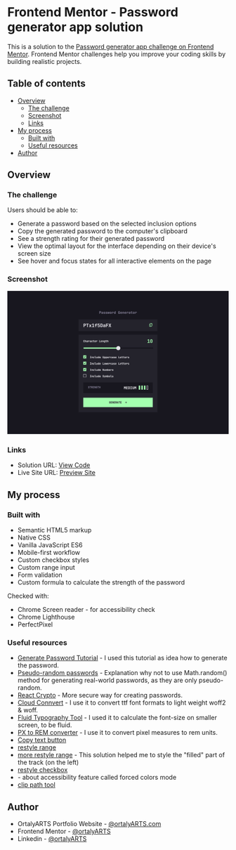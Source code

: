 # Frontend Mentor - Password generator app solution

This is a solution to the [Password generator app challenge on Frontend Mentor](https://www.frontendmentor.io/challenges/password-generator-app-Mr8CLycqjh). Frontend Mentor challenges help you improve your coding skills by building realistic projects. 

## Table of contents

- [Overview](#overview)
  - [The challenge](#the-challenge)
  - [Screenshot](#screenshot)
  - [Links](#links)
- [My process](#my-process)
  - [Built with](#built-with)
  - [Useful resources](#useful-resources)
- [Author](#author)


## Overview

### The challenge

Users should be able to:

- Generate a password based on the selected inclusion options
- Copy the generated password to the computer's clipboard
- See a strength rating for their generated password
- View the optimal layout for the interface depending on their device's screen size
- See hover and focus states for all interactive elements on the page

### Screenshot

![](./screenshot.png)

### Links

- Solution URL: [View Code](https://github.com/ortalyarts/frontendmentor-password-generator-app)
- Live Site URL: [Preview Site](https://frontendmentor-password-generator-app.vercel.app/)

## My process

### Built with

- Semantic HTML5 markup
- Native CSS
- Vanilla JavaScript ES6
- Mobile-first workflow
- Custom checkbox styles
- Custom range input
- Form validation
- Custom formula to calculate the strength of the password

Checked with:

- Chrome Screen reader - for accessibility check
- Chrome Lighthouse
- PerfectPixel

### Useful resources

- [Generate Password Tutorial](https://youtu.be/1cdXwYEFDAg?si=fZj3hezVQNgf6cZ8) - I used this tutorial as idea how to generate the password.
- [Pseudo-random passwords](https://www.random.org/randomness/) - Explanation why not to use Math.random() method for generating real-world passwords, as they are only pseudo-random.
- [React Crypto](https://nodejs.org/api/crypto.html) - More secure way for creating passwords.
- [Cloud Connvert](https://cloudconvert.com/ttf-converter) - I use it to convert ttf font formats to light weight woff2 & woff.
- [Fluid Typography Tool](https://fluidtypography.com/#app-get-started) - I used it to calculate the font-size on smaller screen, to be fluid.
- [PX to REM converter](https://nekocalc.com/px-to-rem-converter) - I use it to convert pixel measures to rem units.
- [Copy text button](https://www.w3schools.com/howto/howto_js_copy_clipboard.asp)
- [restyle range](https://www.smashingmagazine.com/2021/12/create-custom-range-input-consistent-browsers/#focus-styles)
- [more restyle range](https://stackoverflow.com/a/57153340/23241334) - This solution helped me to style the "filled" part of the track (on the left)
- [restyle checkbox](https://moderncss.dev/pure-css-custom-checkbox-style/)
- [<system-color>](https://developer.mozilla.org/en-US/docs/Web/CSS/system-color) - about accessibility feature called forced colors mode
- [clip path tool](https://bennettfeely.com/clippy/)

## Author

- OrtalyARTS Portfolio Website - [@ortalyARTS.com](https://ortaly.com/)
- Frontend Mentor - [@ortalyARTS](https://www.frontendmentor.io/profile/ortalyARTS)
- Linkedin - [@ortalyARTS](www.linkedin.com/in/ortalyarts) 
